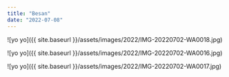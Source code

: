 ```yaml
---
title: "Besan"
date: "2022-07-08"
---
```


![yo yo]({{ site.baseurl }}/assets/images/2022/IMG-20220702-WA0018.jpg)

![yo yo]({{ site.baseurl }}/assets/images/2022/IMG-20220702-WA0016.jpg)

![yo yo]({{ site.baseurl }}/assets/images/2022/IMG-20220702-WA0017.jpg)
